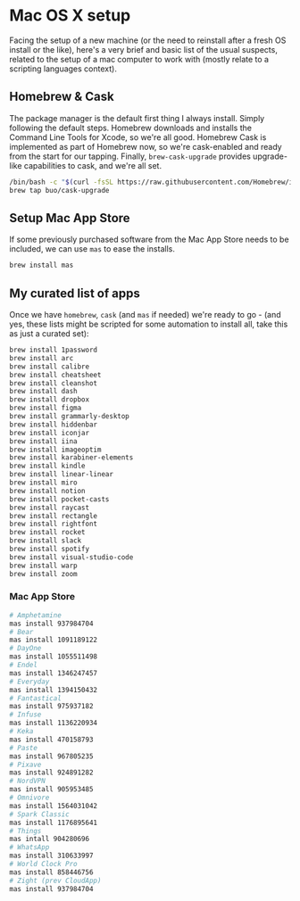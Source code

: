 # Mac OS X setup

Facing the setup of a new machine (or the need to reinstall after a fresh OS install or the like), here's a very brief and basic list of the usual suspects, related to the setup of a mac computer to work with (mostly relate to a scripting languages context).

## Homebrew & Cask

The package manager is the default first thing I always install. Simply following the default steps. Homebrew downloads and installs the Command Line Tools for Xcode, so we're all good. Homebrew Cask is implemented as part of Homebrew now, so we're cask-enabled and ready from the start for our tapping. Finally, `brew-cask-upgrade` provides upgrade-like capabilities to cask, and we're all set.

```bash
/bin/bash -c "$(curl -fsSL https://raw.githubusercontent.com/Homebrew/install/HEAD/install.sh)"
brew tap buo/cask-upgrade
```

## Setup Mac App Store

If some previously purchased software from the Mac App Store needs to be included, we can use `mas` to ease the installs.

```bash
brew install mas
```

## My curated list of apps

Once we have `homebrew`, `cask` (and `mas` if needed) we're ready to go - (and yes, these lists might be scripted for some automation to install all, take this as just a curated set):

```bash
brew install 1password
brew install arc
brew install calibre
brew install cheatsheet
brew install cleanshot
brew install dash
brew install dropbox
brew install figma
brew install grammarly-desktop
brew install hiddenbar
brew install iconjar
brew install iina
brew install imageoptim
brew install karabiner-elements
brew install kindle
brew install linear-linear
brew install miro
brew install notion
brew install pocket-casts
brew install raycast
brew install rectangle
brew install rightfont
brew install rocket
brew install slack
brew install spotify
brew install visual-studio-code
brew install warp
brew install zoom
```

### Mac App Store

```bash
# Amphetamine
mas install 937984704
# Bear
mas install 1091189122
# DayOne
mas install 1055511498
# Endel
mas install 1346247457
# Everyday
mas install 1394150432
# Fantastical
mas install 975937182
# Infuse
mas install 1136220934
# Keka
mas install 470158793
# Paste
mas install 967805235
# Pixave
mas install 924891282
# NordVPN
mas install 905953485
# Omnivore
mas install 1564031042
# Spark Classic
mas install 1176895641
# Things
mas intall 904280696
# WhatsApp
mas install 310633997
# World Clock Pro
mas install 858446756
# Zight (prev CloudApp)
mas install 937984704
```
